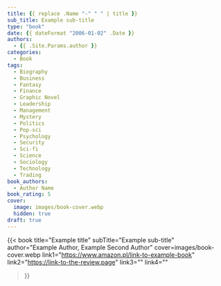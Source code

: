 ```yaml
---
title: {{ replace .Name "-" " " | title }}
sub_title: Example sub-title
type: "book"
date: {{ dateFormat "2006-01-02" .Date }}
authors:
  - {{ .Site.Params.author }}
categories:
  - Book
tags:
  - Biography
  - Business
  - Fantasy
  - Finance
  - Graphic Novel
  - Leadership
  - Management
  - Mystery
  - Politics
  - Pop-sci
  - Psychology
  - Security
  - Sci-fi
  - Science
  - Sociology
  - Technology
  - Trading
book_authors:
  - Author Name
book_rating: 5
cover:
  image: images/book-cover.webp
  hidden: true
draft: true
---
```


{{< book
  title="Example title"
  subTitle="Example sub-title"
  author="Example Author, Example Second Author"
  cover=images/book-cover.webp
  link1="https://www.amazon.pl/link-to-example-book"
  link2="https://link-to-the-review.page"
  link3=""
  link4=""
>}}


<!--
To generate covers, I use imagemagick's `convert` command:
```bash
convert book-orig.jpg -resize 625x625^ -gravity Center book-cover.webp
```
-->
